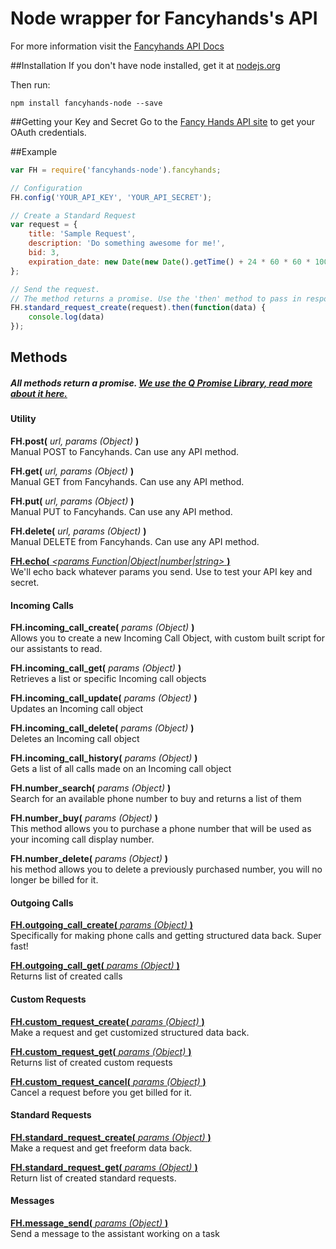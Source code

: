 Node wrapper for Fancyhands's API
=====================

For more information visit the [Fancyhands API Docs](https://github.com/fancyhands/api)


##Installation
If you don't have node installed, get it at [nodejs.org](http://nodejs.org/download/) 

Then run:
```
npm install fancyhands-node --save
```

##Getting your Key and Secret
Go to the [Fancy Hands API site](www.fancyhands.com/api) to get your OAuth credentials.

##Example
```javascript
var FH = require('fancyhands-node').fancyhands;

// Configuration
FH.config('YOUR_API_KEY', 'YOUR_API_SECRET');

// Create a Standard Request
var request = {
    title: 'Sample Request',
    description: 'Do something awesome for me!',
    bid: 3,
    expiration_date: new Date(new Date().getTime() + 24 * 60 * 60 * 1000).toISOString(); // tomorrow
};

// Send the request. 
// The method returns a promise. Use the 'then' method to pass in response and error handlers.
FH.standard_request_create(request).then(function(data) {
    console.log(data)
});

```

## Methods

##### All methods return a promise. [We use the Q Promise Library, read more about it here.](https://github.com/kriskowal/q/wiki/API-Reference) 

#### Utility

**FH.post(** *url, params (Object)* **)**  
Manual POST to Fancyhands. Can use any API method.

**FH.get(** *url, params (Object)* **)**  
Manual GET from Fancyhands. Can use any API method.

**FH.put(** *url, params (Object)* **)**  
Manual PUT to Fancyhands. Can use any API method.

**FH.delete(** *url, params (Object)* **)**  
Manual DELETE from Fancyhands. Can use any API method.

[**FH.echo(** *\<params Function|Object|number|string\>* **)**](https://github.com/fancyhands/api/wiki/fancyhands.echo.Echo)  
We'll echo back whatever params you send. Use to test your API key and secret.


#### Incoming Calls
**FH.incoming_call_create(** *params (Object)* **)**  
Allows you to create a new Incoming Call Object, with custom built script for our assistants to read.

**FH.incoming_call_get(** *params (Object)* **)**  
Retrieves a list or specific Incoming call objects

**FH.incoming_call_update(** *params (Object)* **)**  
Updates an Incoming call object

**FH.incoming_call_delete(** *params (Object)* **)**  
Deletes an Incoming call object

**FH.incoming_call_history(** *params (Object)* **)**  
Gets a list of all calls made on an Incoming call object

**FH.number_search(** *params (Object)* **)**  
Search for an available phone number to buy and returns a list of them

**FH.number_buy(** *params (Object)* **)**  
This method allows you to purchase a phone number that will be used as your incoming call display number.

**FH.number_delete(** *params (Object)* **)**  
his method allows you to delete a previously purchased number, you will no longer be billed for it.


#### Outgoing Calls
[**FH.outgoing_call_create(** *params (Object)* **)**](https://github.com/fancyhands/api/wiki/fancyhands.call.Outgoing)  
Specifically for making phone calls and getting structured data back. Super fast!

[**FH.outgoing_call_get(** *params (Object)* **)**](https://github.com/fancyhands/api/wiki/fancyhands.call.Outgoing)  
Returns list of created calls


#### Custom Requests
[**FH.custom_request_create(** *params (Object)* **)**](https://github.com/fancyhands/api/wiki/fancyhands.request.Custom)  
Make a request and get customized structured data back.

[**FH.custom_request_get(** *params (Object)* **)**](https://github.com/fancyhands/api/wiki/fancyhands.request.Custom)  
Returns list of created custom requests

[**FH.custom_request_cancel(** *params (Object)* **)**](https://github.com/fancyhands/api/wiki/fancyhands.request.Cancel)  
Cancel a request before you get billed for it.

#### Standard Requests
[**FH.standard_request_create(** *params (Object)* **)**](https://github.com/fancyhands/api/wiki/fancyhands.request.Standard)  
Make a request and get freeform data back.

[**FH.standard_request_get(** *params (Object)* **)**](https://github.com/fancyhands/api/wiki/fancyhands.request.Standard)  
Return list of created standard requests.

#### Messages
[**FH.message_send(** *params (Object)* **)**](https://github.com/fancyhands/api/wiki/fancyhands.request.Messages)  
Send a message to the assistant working on a task



 
